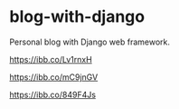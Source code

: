 # blog-with-django
Personal blog with Django web framework.

https://ibb.co/Lv1rnxH

https://ibb.co/mC9jnGV

https://ibb.co/849F4Js
